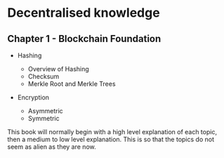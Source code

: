# Decentralised knowledge

## Chapter 1 - Blockchain Foundation

* Hashing

  * Overview of Hashing
  * Checksum
  * Merkle Root and Merkle Trees

* Encryption

  * Asymmetric
  * Symmetric



This book will normally begin with a high level explanation of each topic, then a medium to low level explanation. This is so that the topics do not seem as alien as they are now.



